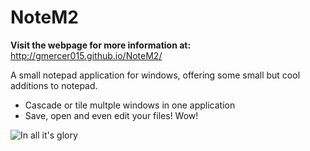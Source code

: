 NoteM2
======

<b>Visit the webpage for more information at:</b> http://gmercer015.github.io/NoteM2/

A small notepad application for windows, offering some small but cool additions to notepad.

* Cascade or tile multple windows in one application
* Save, open and even edit your files! Wow!

![In all it's glory](http://i.imgur.com/1TlJxpl.png)
